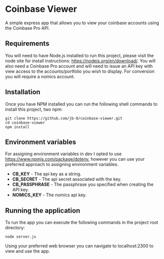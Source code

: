 # Coinbase Viewer

A simple express app that allows you to view your coinbase accounts using the Coinbase Pro API.

## Requirements
You will need to have Node.js installed to run this project, please visit the node site for install
instructions: https://nodejs.org/en/download/. You will also need a Coinbase Pro account and will 
need to issue an API key with view access to the accounts/portfolio you wish to display. For conversion
you will require a nomics account.

## Installation
Once you have NPM installed you can run the following shell commands to install this project, two
npm:
```
git clone https://github.com/jb-0/coinbase-viewer.git
cd coinbase-viewer
npm install
```

## Environment variables
For assigning environment variables in dev I opted to use https://www.npmjs.com/package/dotenv,
however you can use your preferred approach to assigning environment variables.
- **CB_KEY** - The api key as a string.
- **CB_SECRET** - The api secret associated with the key.
- **CB_PASSPHRASE** - The passphrase you specified when creating the API key.
- **NOMICS_KEY** - The nomics api key.

## Running the application
To run the app you can execute the following commands in the project root directory:
```
node server.js
```

Using your preferred web browser you can navigate to localhost:2300 to view and use the app.
